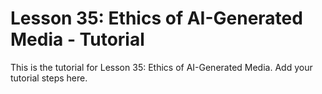 # Lesson 35: Ethics of AI-Generated Media - Tutorial

This is the tutorial for Lesson 35: Ethics of AI-Generated Media. Add your tutorial steps here.
